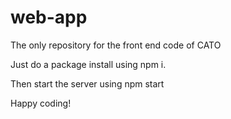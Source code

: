 # web-app
The only repository for the front end code of CATO

Just do a package install using npm i.

Then start the server using npm start

Happy coding!
